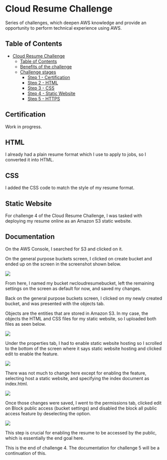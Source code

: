 # Cloud Resume Challenge

Series of challenges, which deepen AWS knowledge and provide an opportunity to perform technical experience using AWS.

## Table of Contents

- [Cloud Resume Challenge](#cloud-resume-challenge)
  - [Table of Contents](#table-of-contents)
  - [Benefits of the challenge](#benefits-of-the-challenge)
  - [Challenge stages](#challenge-stages)
    - [Step 1 - Certification](#certification)
    - [Step 2 - HTML](#html)
    - [Step 3 - CSS](#css)
    - [Step 4 - Static Website](#static-website)
    - [Step 5 - HTTPS](#https)

## Certification
Work in progress.

## HTML
I already had a plain resume format which I use to apply to jobs, so I converted it into HTML.

## CSS
I added the CSS code to match the style of my resume format.

## Static Website

For challenge 4 of the Cloud Resume Challenge, I was tasked with deploying my resume online as an Amazon S3 static website.

## Documentation
On the AWS Console, I searched for S3 and clicked on it.

On the general purpose buckets screen, I clicked on create bucket and ended up on the screen in the screenshot shown below.

![](https://i.imgur.com/GOm5yfi.png)

From here, I named my bucket rwcloudresumebucket, left the remaining settings on the screen as default for now, and saved my changes.

Back on the general purpose buckets screen, I clicked on my newly created bucket, and was presented with the objects tab.

Objects are the entities that are stored in Amazon S3. In my case, the objects the HTML and CSS files for my static website, so I uploaded both files as seen below. 

![](https://i.imgur.com/TuOoe7z.png)

Under the properties tab, I had to enable static website hosting so I scrolled to the bottom of the screen where it says static website hosting and clicked edit to enable the feature. 

![](https://i.imgur.com/WTsl5Dl.png) 

There was not much to change here except for enabling the feature, selecting host a static website, and specifying the index document as index.html.

![](https://i.imgur.com/xJq6u3C.png)

Once those changes were saved, I went to the permissions tab, clicked edit on Block public access (bucket settings) and disabled the block all public access feature by deselecting the option. 

![](https://i.imgur.com/rnBy9Vh.png)

This step is crucial for enabling the resume to be accessed by the public, which is essentially the end goal here.

This is the end of challenge 4. The documentation for challenge 5 will be a continuation of this.




